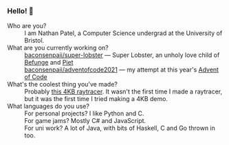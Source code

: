 ### Hello! 👋

<dl>
    <dt>Who are you?</dt>
    <dd>I am Nathan Patel, a Computer Science undergrad at the University of Bristol.</dd>
    <dt>What are you currently working on?</dt>
    <dd>
        <a href="https://github.com/baconsenpaii/super-lobster">baconsenpaii/super-lobster</a> &mdash; Super Lobster,
        an unholy love child of <a href="https://en.wikipedia.org/wiki/Befunge">Befunge</a>
        and <a href="https://www.dangermouse.net/esoteric/piet.html">Piet</a><br />
        <a href="https://github.com/baconsenpaii/adventofcode2021">baconsenpaii/adventofcode2021</a> &mdash; my attempt at this year's <a href="https://adventofcode.com/2021">Advent of Code</a>
    </dd>
    <dt>What's the coolest thing you've made?</dt>
    <dd>
        Probably <a href="https://github.com/baconsenpaii/first-4kb-demo">this 4KB raytracer</a>.
        It wasn't the first time I made a raytracer, but it was the first time I tried making a 4KB demo.
    </dd>
    <dt>What languages do you use?</dt>
    <dd>
        For personal projects? I like Python and C.<br />
        For game jams? Mostly C# and JavaScript.<br />
        For uni work? A lot of Java, with bits of Haskell, C and Go thrown in too.
    </dd>
</dl>
